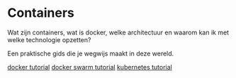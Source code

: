 # Containers

Wat zijn containers, wat is docker, welke architectuur en waarom kan ik met welke technologie opzetten?

Een praktische gids die je wegwijs maakt in deze wereld.

[docker tutorial](docker.md)
[docker swarm tutorial](docker_swarm.md)
[kubernetes tutorial](kubernetes.md)

